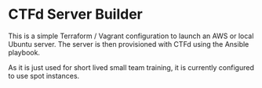 # CTFd Server Builder

This is a simple Terraform / Vagrant configuration to launch an AWS or local Ubuntu server. The server is then provisioned with CTFd using the Ansible playbook.

As it is just used for short lived small team training, it is currently configured to use spot instances.
